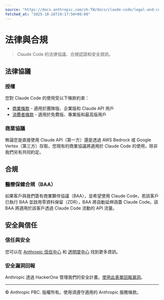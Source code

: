 ```yaml
---
source: "https://docs.anthropic.com/zh-TW/docs/claude-code/legal-and-compliance.md"
fetched_at: "2025-10-28T19:17:50+08:00"
---
```


# 法律與合規

> Claude Code 的法律協議、合規認證和安全資訊。

## 法律協議

### 授權

您對 Claude Code 的使用受以下條款約束：

* [商業條款](https://www.anthropic.com/legal/commercial-terms) - 適用於團隊版、企業版和 Claude API 用戶
* [消費者條款](https://www.anthropic.com/legal/consumer-terms) - 適用於免費版、專業版和最高版用戶

### 商業協議

無論您是直接使用 Claude API（第一方）還是透過 AWS Bedrock 或 Google Vertex（第三方）存取，您現有的商業協議將適用於 Claude Code 的使用，除非我們另有共同約定。

## 合規

### 醫療保健合規（BAA）

如果客戶與我們簽有商業夥伴協議（BAA），並希望使用 Claude Code，若該客戶已執行 BAA 並啟用零資料保留（ZDR），BAA 將自動延伸涵蓋 Claude Code。該 BAA 將適用於該客戶透過 Claude Code 流動的 API 流量。

## 安全與信任

### 信任與安全

您可以在 [Anthropic 信任中心](https://trust.anthropic.com) 和 [透明度中心](https://www.anthropic.com/transparency) 找到更多資訊。

### 安全漏洞回報

Anthropic 透過 HackerOne 管理我們的安全計畫。[使用此表單回報漏洞](https://hackerone.com/anthropic-vdp/reports/new?type=team\&report_type=vulnerability)。

***

© Anthropic PBC. 版權所有。使用須遵守適用的 Anthropic 服務條款。

